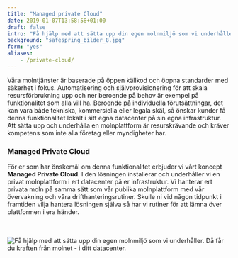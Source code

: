 ```yaml
---
title: "Managed private Cloud"
date: 2019-01-07T13:58:58+01:00
draft: false
intro: "Få hjälp med att sätta upp din egen molnmiljö som vi underhåller. Då får du kraften från molnet - i ditt datacenter."
background: "safespring_bilder_8.jpg"
form: "yes"
aliases:
    - /private-cloud/
---
```

Våra molntjänster är baserade på öppen källkod och öppna standarder med säkerhet i fokus. Automatisering och självprovisionering för att skala resursförbrukning upp och ner beroende på behov är exempel på funktionalitet som alla vill ha. Beroende på individuella förutsättningar, det kan vara både tekniska, kommersiella eller legala skäl, så önskar kunder få denna funktionalitet lokalt i sitt egna datacenter på sin egna infrastruktur. Att sätta upp och underhålla en molnplattform är resurskrävande och kräver kompetens som inte alla företag eller myndigheter har.

### Managed Private Cloud
För er som har önskemål om denna funktionalitet erbjuder vi vårt koncept **Managed Private Cloud**. I den lösningen installerar och underhåller vi en privat molnplattform i ert datacenter på er infrastruktur. Vi hanterar ert privata moln på samma sätt som vår publika molnplattform med vår övervakning och våra drifthanteringsrutiner. Skulle ni vid någon tidpunkt i framtiden vilja hantera lösningen själva så har vi rutiner för att lämna över plattformen i era händer.
<br><br><br>

![Få hjälp med att sätta upp din egen molnmiljö som vi underhåller. Då får du kraften från molnet - i ditt datacenter.](/tjanster/Images/safespring_private_cloud.jpg "Managed Private Cloud")
